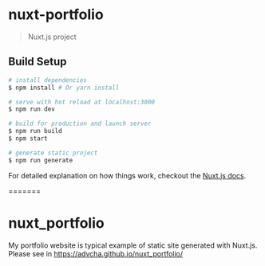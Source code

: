 # nuxt-portfolio

> Nuxt.js project

## Build Setup

``` bash
# install dependencies
$ npm install # Or yarn install

# serve with hot reload at localhost:3000
$ npm run dev

# build for production and launch server
$ npm run build
$ npm start

# generate static project
$ npm run generate
```

For detailed explanation on how things work, checkout the [Nuxt.js docs](https://github.com/nuxt/nuxt.js).

=======
# nuxt_portfolio
My portfolio website is typical example of static site generated with Nuxt.js.
Please see in https://advcha.github.io/nuxt_portfolio/